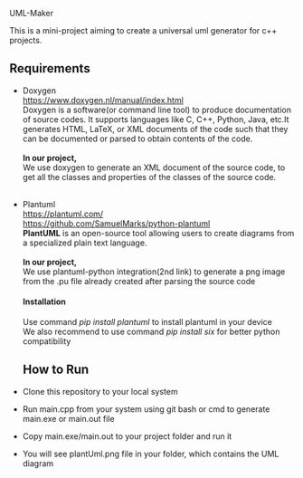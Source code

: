UML-Maker

This is a mini-project aiming to create a universal uml generator for c++ projects.

## Requirements

- Doxygen<br>
  https://www.doxygen.nl/manual/index.html<br>
  Doxygen is a software(or command line tool) to produce documentation of source codes. It supports languages like C, C++, Python, Java, etc.It generates HTML, LaTeX, or XML documents of the code such that they can be documented or parsed to obtain contents of the code.<br> <br>
  **In our project,**<br>
  We use doxygen to generate an XML document of the source code, to get all the classes and properties of the classes of the source code.<br><br>
- Plantuml <br>https://plantuml.com/ <br>https://github.com/SamuelMarks/python-plantuml <br>**PlantUML** is an open-source tool allowing users to create diagrams from a specialized plain text language.<br><br>**In our project,**<br>We use plantuml-python integration(2nd link) to generate a png image from the .pu file already created after parsing the source code<br>
  
  #### **Installation**
  
  Use command *pip install plantuml* to install plantuml in your device<br>We also recommend to use command *pip install six* for better python compatibility<br>
  
  ## How to Run
  

- Clone this repository to your local system
- Run main.cpp from your system using git bash or cmd to generate main.exe or main.out file
- Copy main.exe/main.out to your project folder and run it
- You will see plantUml.png file in your folder, which contains the UML diagram
